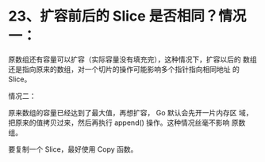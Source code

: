 # 23、扩容前后的 Slice 是否相同？情况一：  

原数组还有容量可以扩容（实际容量没有填充完），这种情况下，扩容以后的 数组还是指向原来的数组，对一个切片的操作可能影响多个指针指向相同地址 的 Slice。

情况二： 

 原来数组的容量已经达到了最大值，再想扩容， Go 默认会先开一片内存区 域，把原来的值拷贝过来，然后再执行 append() 操作。这种情况丝毫不影响 原数组。 

要复制一个 Slice，最好使用 Copy 函数。

